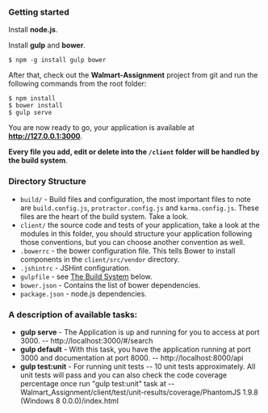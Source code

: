 ### Getting started

Install **node.js**. 

Install **gulp** and **bower**.

    $ npm -g install gulp bower

After that, check out the **Walmart-Assignment** project from git and run the following commands from the root folder: 

    $ npm install
    $ bower install
    $ gulp serve

You are now ready to go, your application is available at **http://127.0.0.1:3000**.

**Every file you add, edit or delete into the `/client` folder will be handled by the build system**.


### Directory Structure

* `build/` - Build files and configuration, the most important files to note are `build.config.js`, `protractor.config.js` and `karma.config.js`. These files are the heart of the build system. Take a look.
* `client/` the source code and tests of your application, take a look at the modules in this folder, you should structure your application following those conventions, but you can choose another convention as well.
* `.bowerrc` - the bower configuration file. This tells Bower to install components in the `client/src/vendor` directory.
* `.jshintrc` - JSHint configuration.
* `gulpfile` - see [The Build System](#thebuildsystem) below.
* `bower.json` - Contains the list of bower dependencies.
* `package.json` - node.js dependencies.


### A description of available tasks:

* **gulp serve** - The Application is up and running for you to access at port 3000. -- http://localhost:3000/#/search
* **gulp default** - With this task, you have the application running at port 3000 and documentation at port 8000.  -- http://localhost:8000/api
* **gulp test:unit** - For running unit tests  -- 10 unit tests approximately. All unit tests will pass 
and you can also check the code coverage percentage once run "gulp test:unit" task at -- Walmart_Assignment/client/test/unit-results/coverage/PhantomJS 1.9.8 (Windows 8 0.0.0)/index.html





